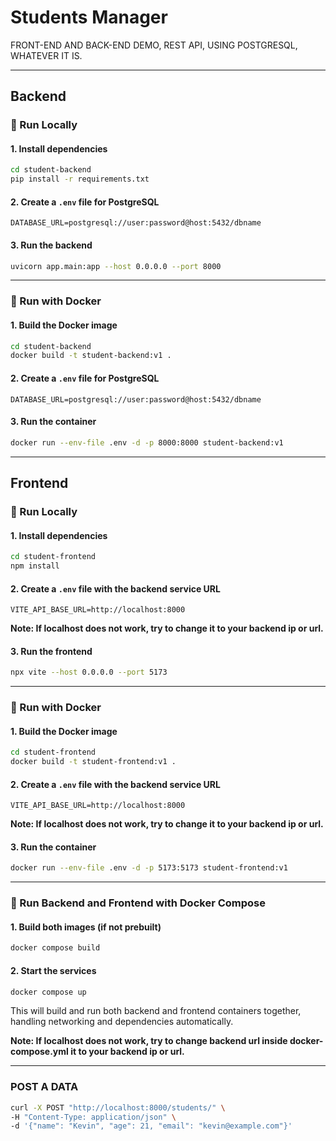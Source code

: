 # Students Manager

FRONT-END AND BACK-END DEMO, REST API, USING POSTGRESQL, WHATEVER IT IS.

---

## Backend

### 🚀 Run Locally

#### 1. Install dependencies
```bash
cd student-backend
pip install -r requirements.txt
```

#### 2. Create a `.env` file for PostgreSQL
```env
DATABASE_URL=postgresql://user:password@host:5432/dbname
```

#### 3. Run the backend
```bash
uvicorn app.main:app --host 0.0.0.0 --port 8000
```

---

### 🐳 Run with Docker

#### 1. Build the Docker image
```bash
cd student-backend
docker build -t student-backend:v1 .
```

#### 2. Create a `.env` file for PostgreSQL
```env
DATABASE_URL=postgresql://user:password@host:5432/dbname
```

#### 3. Run the container
```bash
docker run --env-file .env -d -p 8000:8000 student-backend:v1
```

---

## Frontend

### 🚀 Run Locally

#### 1. Install dependencies
```bash
cd student-frontend
npm install
```

#### 2. Create a `.env` file with the backend service URL
```env
VITE_API_BASE_URL=http://localhost:8000
```
**Note: If localhost does not work, try to change it to your backend ip or url.** 

#### 3. Run the frontend
```bash
npx vite --host 0.0.0.0 --port 5173
```

---

### 🐳 Run with Docker

#### 1. Build the Docker image
```bash
cd student-frontend
docker build -t student-frontend:v1 .
```

#### 2. Create a `.env` file with the backend service URL
```env
VITE_API_BASE_URL=http://localhost:8000
```
**Note: If localhost does not work, try to change it to your backend ip or url.** 

#### 3. Run the container
```bash
docker run --env-file .env -d -p 5173:5173 student-frontend:v1
```

---

### 🐳 Run Backend and Frontend with Docker Compose

#### 1. Build both images (if not prebuilt)
```bash
docker compose build
```

#### 2. Start the services
```bash
docker compose up
```

This will build and run both backend and frontend containers together, handling networking and dependencies automatically.

**Note: If localhost does not work, try to change backend url inside docker-compose.yml it to your backend ip or url.**

---

### POST A DATA

```bash
curl -X POST "http://localhost:8000/students/" \
-H "Content-Type: application/json" \
-d '{"name": "Kevin", "age": 21, "email": "kevin@example.com"}'
```
